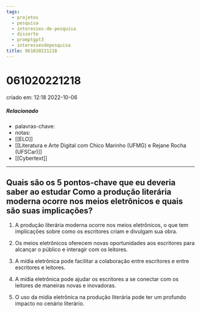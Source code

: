 ```yaml
---
tags:
  - projetos
  - pesquisa
  - interesses-de-pesquisa
  - disserte
  - promptgpt3
  - interessesdepesquisa
title: 061020221218
---
```

# 061020221218
criado em: 12:18 2022-10-06

##### Relacionado
- palavras-chave: 
- notas:
- [[ELO]]
- [[Literatura e Arte Digital com Chico Marinho (UFMG) e Rejane Rocha (UFSCar)]]
- [[Cybertext]]

---
## Quais são os 5 pontos-chave que eu deveria saber ao estudar Como a produção literária moderna ocorre nos meios eletrônicos e quais são suas implicações?

1. A produção literária moderna ocorre nos meios eletrônicos, o que tem implicações sobre como os escritores criam e divulgam sua obra.

2. Os meios eletrônicos oferecem novas oportunidades aos escritores para alcançar o público e interagir com os leitores.

3. A mídia eletrônica pode facilitar a colaboração entre escritores e entre escritores e leitores.

4. A mídia eletrônica pode ajudar os escritores a se conectar com os leitores de maneiras novas e inovadoras.

5. O uso da mídia eletrônica na produção literária pode ter um profundo impacto no cenário literário.

